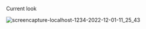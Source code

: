 Current look 

![screencapture-localhost-1234-2022-12-01-11_25_43](https://user-images.githubusercontent.com/34391629/204976895-21f1a29f-bacd-4f87-8f98-f9d7d72f848d.png)
